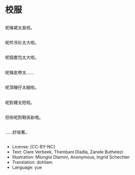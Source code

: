 # 校服

##
呢條裙太長啦。

##
呢件冷衫太大啦。

##
呢個書包太大啦。

##
呢條皮帶太……

##
呢頂帽仔太細啦。

##
呢對襪太短啦。

##
但係呢對鞋係新嘅。

##
……好啱著。

##
* License: [CC-BY-NC]
* Text: Clare Verbeek, Thembani Dladla, Zanele Buthelezi
* Illustration: Mlungisi Dlamini, Anonymous, Ingrid Schechter
* Translation: dohliam
* Language: yue
